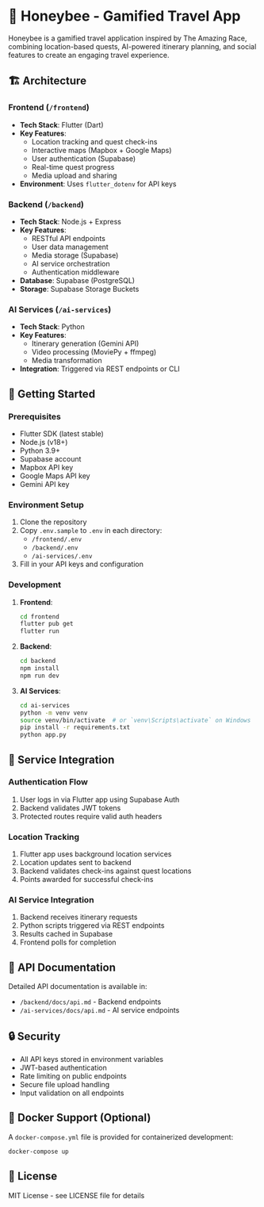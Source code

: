 # 🐝 Honeybee - Gamified Travel App

Honeybee is a gamified travel application inspired by The Amazing Race, combining location-based quests, AI-powered itinerary planning, and social features to create an engaging travel experience.

## 🏗️ Architecture

### Frontend (`/frontend`)
- **Tech Stack**: Flutter (Dart)
- **Key Features**:
  - Location tracking and quest check-ins
  - Interactive maps (Mapbox + Google Maps)
  - User authentication (Supabase)
  - Real-time quest progress
  - Media upload and sharing
- **Environment**: Uses `flutter_dotenv` for API keys

### Backend (`/backend`)
- **Tech Stack**: Node.js + Express
- **Key Features**:
  - RESTful API endpoints
  - User data management
  - Media storage (Supabase)
  - AI service orchestration
  - Authentication middleware
- **Database**: Supabase (PostgreSQL)
- **Storage**: Supabase Storage Buckets

### AI Services (`/ai-services`)
- **Tech Stack**: Python
- **Key Features**:
  - Itinerary generation (Gemini API)
  - Video processing (MoviePy + ffmpeg)
  - Media transformation
- **Integration**: Triggered via REST endpoints or CLI

## 🚀 Getting Started

### Prerequisites
- Flutter SDK (latest stable)
- Node.js (v18+)
- Python 3.9+
- Supabase account
- Mapbox API key
- Google Maps API key
- Gemini API key

### Environment Setup
1. Clone the repository
2. Copy `.env.sample` to `.env` in each directory:
   - `/frontend/.env`
   - `/backend/.env`
   - `/ai-services/.env`
3. Fill in your API keys and configuration

### Development
1. **Frontend**:
   ```bash
   cd frontend
   flutter pub get
   flutter run
   ```

2. **Backend**:
   ```bash
   cd backend
   npm install
   npm run dev
   ```

3. **AI Services**:
   ```bash
   cd ai-services
   python -m venv venv
   source venv/bin/activate  # or `venv\Scripts\activate` on Windows
   pip install -r requirements.txt
   python app.py
   ```

## 🔄 Service Integration

### Authentication Flow
1. User logs in via Flutter app using Supabase Auth
2. Backend validates JWT tokens
3. Protected routes require valid auth headers

### Location Tracking
1. Flutter app uses background location services
2. Location updates sent to backend
3. Backend validates check-ins against quest locations
4. Points awarded for successful check-ins

### AI Service Integration
1. Backend receives itinerary requests
2. Python scripts triggered via REST endpoints
3. Results cached in Supabase
4. Frontend polls for completion

## 📝 API Documentation

Detailed API documentation is available in:
- `/backend/docs/api.md` - Backend endpoints
- `/ai-services/docs/api.md` - AI service endpoints

## 🔒 Security

- All API keys stored in environment variables
- JWT-based authentication
- Rate limiting on public endpoints
- Secure file upload handling
- Input validation on all endpoints

## 🐳 Docker Support (Optional)

A `docker-compose.yml` file is provided for containerized development:
```bash
docker-compose up
```

## 📄 License

MIT License - see LICENSE file for details
